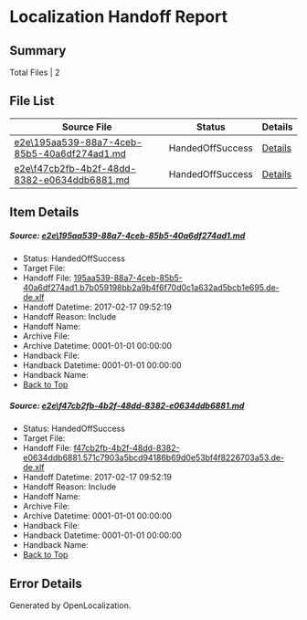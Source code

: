 # <a name='report-top'></a> Localization Handoff Report

## Summary
 Total Files | 2

## File List
 Source File | Status | Details 
 ----------- | ------ | ------- 
 [e2e\195aa539-88a7-4ceb-85b5-40a6df274ad1.md](https://github.com/OpenLocalizationTestOrg/ol-test0/blob/7c0d8a35d839db46378bc06ca9e5cc7bc860aaf7/e2e/195aa539-88a7-4ceb-85b5-40a6df274ad1.md) | HandedOffSuccess | [Details](#06f84b6f859d7aa313516ccfd5a44a2ceaabef612)
 [e2e\f47cb2fb-4b2f-48dd-8382-e0634ddb6881.md](https://github.com/OpenLocalizationTestOrg/ol-test0/blob/7c0d8a35d839db46378bc06ca9e5cc7bc860aaf7/e2e/f47cb2fb-4b2f-48dd-8382-e0634ddb6881.md) | HandedOffSuccess | [Details](#87ac0be7abac7025c83918ebaddc2e5bb05ec7f74)

## Item Details
##### <a name='06f84b6f859d7aa313516ccfd5a44a2ceaabef612'></a> Source: [e2e\195aa539-88a7-4ceb-85b5-40a6df274ad1.md](https://github.com/OpenLocalizationTestOrg/ol-test0/blob/7c0d8a35d839db46378bc06ca9e5cc7bc860aaf7/e2e/195aa539-88a7-4ceb-85b5-40a6df274ad1.md)
* Status: HandedOffSuccess
* Target File: 
* Handoff File: [195aa539-88a7-4ceb-85b5-40a6df274ad1.b7b059198bb2a9b4f6f70d0c1a632ad5bcb1e695.de-de.xlf](https://github.com/OpenLocalizationTestOrg/ol-test4-handoff/blob/dad5b84561aea4885f21d022a3dc6568b14cc8e9/ol-handoff/OpenLocalizationTestOrg/ol-test4-dede/xinjiang/ht/195aa539-88a7-4ceb-85b5-40a6df274ad1.b7b059198bb2a9b4f6f70d0c1a632ad5bcb1e695.de-de.xlf)
* Handoff Datetime: 2017-02-17 09:52:19
* Handoff Reason: Include
* Handoff Name: 
* Archive File: 
* Archive Datetime: 0001-01-01 00:00:00
* Handback File: 
* Handback Datetime: 0001-01-01 00:00:00
* Handback Name: 
* [Back to Top](#report-top)

##### <a name='87ac0be7abac7025c83918ebaddc2e5bb05ec7f74'></a> Source: [e2e\f47cb2fb-4b2f-48dd-8382-e0634ddb6881.md](https://github.com/OpenLocalizationTestOrg/ol-test0/blob/7c0d8a35d839db46378bc06ca9e5cc7bc860aaf7/e2e/f47cb2fb-4b2f-48dd-8382-e0634ddb6881.md)
* Status: HandedOffSuccess
* Target File: 
* Handoff File: [f47cb2fb-4b2f-48dd-8382-e0634ddb6881.571c7903a5bcd94186b69d0e53bf4f8226703a53.de-de.xlf](https://github.com/OpenLocalizationTestOrg/ol-test4-handoff/blob/dad5b84561aea4885f21d022a3dc6568b14cc8e9/ol-handoff/OpenLocalizationTestOrg/ol-test4-dede/xinjiang/ht/f47cb2fb-4b2f-48dd-8382-e0634ddb6881.571c7903a5bcd94186b69d0e53bf4f8226703a53.de-de.xlf)
* Handoff Datetime: 2017-02-17 09:52:19
* Handoff Reason: Include
* Handoff Name: 
* Archive File: 
* Archive Datetime: 0001-01-01 00:00:00
* Handback File: 
* Handback Datetime: 0001-01-01 00:00:00
* Handback Name: 
* [Back to Top](#report-top)


## Error Details

Generated by OpenLocalization.
